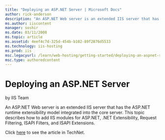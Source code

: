 ```yaml
---
title: "Deploying an ASP.NET Server | Microsoft Docs"
author: rick-anderson
description: "An ASP.NET Web server is an extended IIS server that has the ASP.NET runtime extensibility model integrated into the core server. This topic describes how to..."
ms.author: iiscontent
manager: soshir
ms.date: 03/11/2008
ms.topic: article
ms.assetid: 4eef4c7d-325d-454b-b102-89f2876d5533
ms.technology: iis-hosting
ms.prod: iis
msc.legacyurl: /learn/web-hosting/getting-started/deploying-an-aspnet-server
msc.type: authoredcontent
---
```

Deploying an ASP.NET Server
====================
by IIS Team

An ASP.NET Web server is an extended IIS server that has the ASP.NET runtime extensibility model integrated into the core server. This topic describes how to add IIS modules for ASP.NET, .NET Extensibility, Request Filtering, ISAPI Filters, and ISAPI Extensions.

Click [here](https://go.microsoft.com/fwlink/?LinkId=111596) to see the article in TechNet.